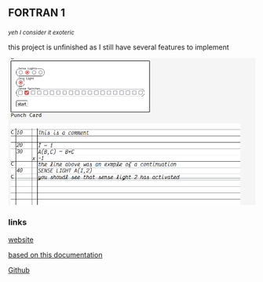 ## FORTRAN 1
<small>*yeh I consider it exoteric*</small>

this project is unfinished as I still have several features to implement

![screenshot](.\\md_files\\esolangs\\Screenshot%202023-09-13%20200839.png)

### links

[website](https://ollielynas.github.io/Fortran-1/)

[based on this documentation](https://archive.computerhistory.org/resources/text/Fortran/102649787.05.01.acc.pdf)

[Github](https://github.com/ollielynas/Fortran-1)
